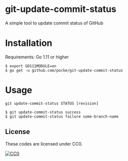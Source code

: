 git-update-commit-status
===

A simple tool to update commit status of GitHub


Installation
====

Requirements: Go 1.11 or higher

```
$ export GO111MODULE=on
$ go get -u github.com/pocke/git-update-commit-status
```

Usage
===

`git update-commit-status STATUS [revision]`

```
$ git update-commit-status success
$ git update-commit-status failure some-branch-name
```

License
-------

These codes are licensed under CC0.

[![CC0](http://i.creativecommons.org/p/zero/1.0/88x31.png "CC0")](http://creativecommons.org/publicdomain/zero/1.0/deed.en)
